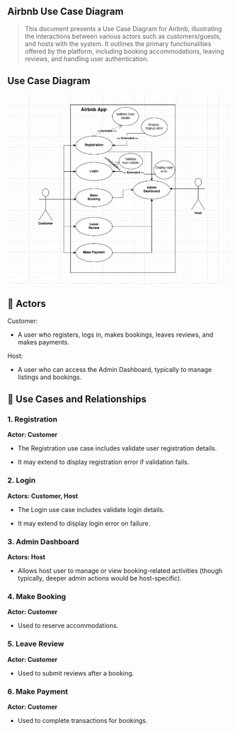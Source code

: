 ## Airbnb Use Case Diagram
> This document presents a Use Case Diagram for Airbnb, illustrating the interactions between various actors such as customers/guests, and hosts with the system. It outlines the primary functionalities offered by the platform, including booking accommodations, leaving reviews, and handling user authentication.

## Use Case Diagram
![](./airbnb-use-case.png)

## 👤 Actors
Customer: 
- A user who registers, logs in, makes bookings, leaves reviews, and makes payments.

Host: 
- A user who can access the Admin Dashboard, typically to manage listings and bookings.


## 🔄 Use Cases and Relationships
### 1. Registration
**Actor: Customer**

 - The Registration use case includes validate user registration details.

 - It may extend to display registration error if validation fails.

### 2. Login
**Actors: Customer, Host**

- The Login use case includes validate login details.

- It may extend to display login error on failure.


### 3. Admin Dashboard
**Actors: Host**

- Allows host user to manage or view booking-related activities (though typically, deeper admin actions would be host-specific).

### 4. Make Booking
**Actor: Customer**

- Used to reserve accommodations.

### 5. Leave Review
**Actor: Customer**

- Used to submit reviews after a booking.

### 6. Make Payment
**Actor: Customer**

- Used to complete transactions for bookings.